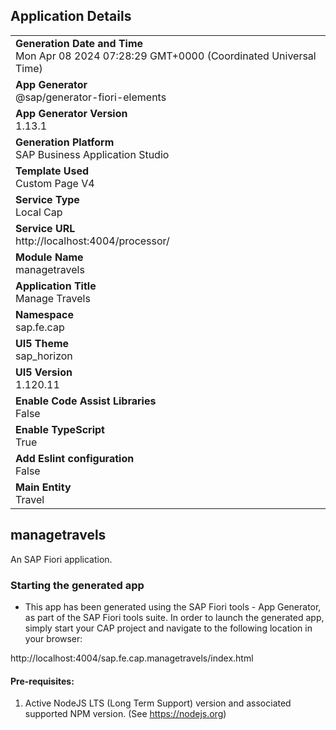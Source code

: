## Application Details
|               |
| ------------- |
|**Generation Date and Time**<br>Mon Apr 08 2024 07:28:29 GMT+0000 (Coordinated Universal Time)|
|**App Generator**<br>@sap/generator-fiori-elements|
|**App Generator Version**<br>1.13.1|
|**Generation Platform**<br>SAP Business Application Studio|
|**Template Used**<br>Custom Page V4|
|**Service Type**<br>Local Cap|
|**Service URL**<br>http://localhost:4004/processor/
|**Module Name**<br>managetravels|
|**Application Title**<br>Manage Travels|
|**Namespace**<br>sap.fe.cap|
|**UI5 Theme**<br>sap_horizon|
|**UI5 Version**<br>1.120.11|
|**Enable Code Assist Libraries**<br>False|
|**Enable TypeScript**<br>True|
|**Add Eslint configuration**<br>False|
|**Main Entity**<br>Travel|

## managetravels

An SAP Fiori application.

### Starting the generated app

-   This app has been generated using the SAP Fiori tools - App Generator, as part of the SAP Fiori tools suite.  In order to launch the generated app, simply start your CAP project and navigate to the following location in your browser:

http://localhost:4004/sap.fe.cap.managetravels/index.html

#### Pre-requisites:

1. Active NodeJS LTS (Long Term Support) version and associated supported NPM version.  (See https://nodejs.org)


